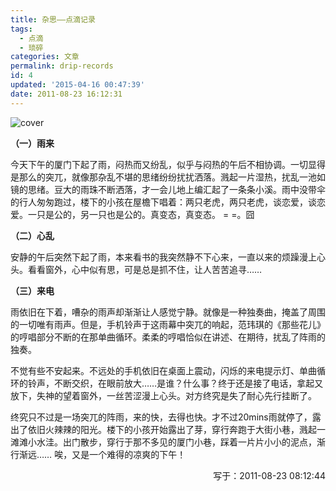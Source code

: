 ```yaml
---
title: 杂思——点滴记录
tags:
  - 点滴
  - 琐碎
categories: 文章
permalink: drip-records
id: 4
updated: '2015-04-16 00:47:39'
date: 2011-08-23 16:12:31
---
```


![cover](https://cat.yufan.me/cats/2015041601.jpg)

**（一）雨来**

今天下午的厦门下起了雨，闷热而又纷乱，似乎与闷热的午后不相协调。一切显得是那么的突兀，就像那杂乱不堪的思绪纷纷扰扰洒落。溅起一片湿热，扰乱一池如镜的思绪。豆大的雨珠不断洒落，才一会儿地上编汇起了一条条小溪。雨中没带伞的行人匆匆跑过，楼下的小孩在屋檐下唱着：两只老虎，两只老虎，谈恋爱，谈恋爱。一只是公的，另一只也是公的。真变态，真变态。 = =。囧

<!--more-->

**（二）心乱**

安静的午后突然下起了雨，本来看书的我突然静不下心来，一直以来的烦躁漫上心头。看看窗外，心中似有思，可是总是抓不住，让人苦苦追寻……

**（三）来电**

雨依旧在下着，嘈杂的雨声却渐渐让人感觉宁静。就像是一种独奏曲，掩盖了周围的一切唯有雨声。但是，手机铃声于这雨幕中突兀的响起，范玮琪的《那些花儿》的哼唱部分不断的在那单曲循环。柔柔的哼唱恰似在讲述、在期待，扰乱了阵雨的独奏。

不觉有些不安起来。不远处的手机依旧在桌面上震动，闪烁的来电提示灯、单曲循环的铃声，不断交织，在眼前放大……是谁？什么事？终于还是接了电话，拿起又放下，失神的望着窗外，一丝苦涩漫上心头。对方终究是失了耐心先行挂断了。

终究只不过是一场突兀的阵雨，来的快，去得也快。才不过20mins雨就停了，露出了依旧火辣辣的阳光。楼下的小孩开始露出了芽，穿行奔跑于大街小巷，溅起一滩滩小水洼。出门散步，穿行于那不多见的厦门小巷，踩着一片片小小的泥点，渐行渐远…… 唉，又是一个难得的凉爽的下午！

<p style="text-align: right;">写于：2011-08-23 08:12:44</p>
